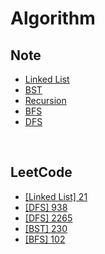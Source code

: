 # Algorithm

## Note

- <a href="https://github.com/wonjin-dev/algorithm/blob/main/Note/Linked List">Linked List</a>
- <a href="https://github.com/wonjin-dev/algorithm/blob/main/Note/BST">BST</a>
- <a href="https://github.com/wonjin-dev/algorithm/blob/main/Note/Recursion">Recursion</a>
- <a href="https://github.com/wonjin-dev/algorithm/blob/main/Note/BFS.md">BFS</a>
- <a href="https://github.com/wonjin-dev/algorithm/blob/main/Note/DFS.md">DFS</a>

<br/>

## LeetCode

- <a href="./LeetCode/21">[Linked List] 21</a>
- <a href="./LeetCode/938">[DFS] 938</a>
- <a href="./LeetCode/2265">[DFS] 2265</a>
- <a href="./LeetCode/230">[BST] 230</a>
- <a href="./LeetCode/102">[BFS] 102</a>
